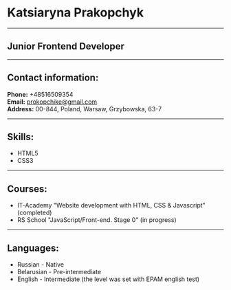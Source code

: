 # Katsiaryna Prakopchyk
************************************
## Junior Frontend Developer
************************************
## Contact information:
**Phone:** +48516509354  
**Email:** prokopchike@gmail.com  
**Address:** 00-844, Poland, Warsaw, Grzybowska, 63-7  
************************************
## Skills:
* HTML5  
* CSS3  
************************************
## Courses:
* IT-Academy "Website development with HTML, CSS & Javascript" (completed)  
* RS School "JavaScript/Front-end. Stage 0" (in progress)  
*****************************************************************
## Languages:
* Russian - Native  
* Belarusian - Pre-intermediate
* English - Intermediate (the level was set with EPAM english test)


